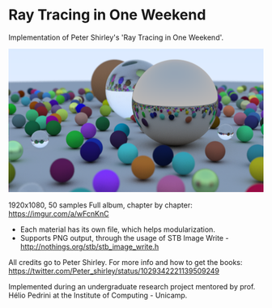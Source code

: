 # Ray Tracing in One Weekend
Implementation of Peter Shirley's 'Ray Tracing in One Weekend'.

![CH12 Result](img.png)

1920x1080, 50 samples
Full album, chapter by chapter: https://imgur.com/a/wFcnKnC

- Each material has its own file, which helps modularization.
- Supports PNG output, through the usage of STB Image Write - http://nothings.org/stb/stb_image_write.h

All credits go to Peter Shirley. For more info and how to get the books: https://twitter.com/Peter_shirley/status/1029342221139509249

Implemented during an undergraduate research project mentored by prof. Hélio Pedrini at the Institute of Computing - Unicamp.

